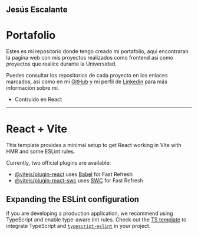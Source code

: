 ## Jesús Escalante
# Portafolio

Estes es mi repositorio donde tengo creado mi portafolio, aqui encontraran la pagina web
con mis proyectos realizados como frontend asi como proyectos que realice durante
la Universidad.

Puedes consultar los repositorios de cada proyecto en los enlaces marcados, asi como
en mi [GitHub](https://github.com/JesusEEM) y mi perfil de [Linkedin](https://www.linkedin.com/in/jesús-escalante-55a890221/) para más información sobre mi.

- Contruido en React

---

# React + Vite

This template provides a minimal setup to get React working in Vite with HMR and some ESLint rules.

Currently, two official plugins are available:

- [@vitejs/plugin-react](https://github.com/vitejs/vite-plugin-react/blob/main/packages/plugin-react/README.md) uses [Babel](https://babeljs.io/) for Fast Refresh
- [@vitejs/plugin-react-swc](https://github.com/vitejs/vite-plugin-react-swc) uses [SWC](https://swc.rs/) for Fast Refresh

## Expanding the ESLint configuration

If you are developing a production application, we recommend using TypeScript and enable type-aware lint rules. Check out the [TS template](https://github.com/vitejs/vite/tree/main/packages/create-vite/template-react-ts) to integrate TypeScript and [`typescript-eslint`](https://typescript-eslint.io) in your project.


